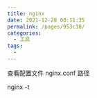 ```yaml
---
title: nginx
date: 2021-12-28 00:11:35
permalink: /pages/953c38/
categories:
  - 工具
tags:
  - 
---
```





查看配置文件 nginx.conf 路径 

nginx -t